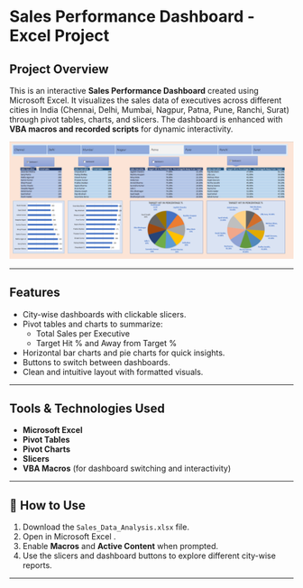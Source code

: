 # Sales Performance Dashboard - Excel Project

##  Project Overview

This is an interactive **Sales Performance Dashboard** created using Microsoft Excel. It visualizes the sales data of executives across different cities in India (Chennai, Delhi, Mumbai, Nagpur, Patna, Pune, Ranchi, Surat) through pivot tables, charts, and slicers. The dashboard is enhanced with **VBA macros and recorded scripts** for dynamic interactivity.

<img>![Dashboard](image.png)</img>

---

##  Features

- City-wise dashboards with clickable slicers.
- Pivot tables and charts to summarize:
  - Total Sales per Executive
  - Target Hit % and Away from Target %
- Horizontal bar charts and pie charts for quick insights.
- Buttons to switch between dashboards.
- Clean and intuitive layout with formatted visuals.

---

##  Tools & Technologies Used

- **Microsoft Excel**
- **Pivot Tables**
- **Pivot Charts**
- **Slicers**
- **VBA Macros** (for dashboard switching and interactivity)

---

## 🚀 How to Use

1. Download the `Sales_Data_Analysis.xlsx` file.
2. Open in Microsoft Excel .
3. Enable **Macros** and **Active Content** when prompted.
4. Use the slicers and dashboard buttons to explore different city-wise reports.

---
